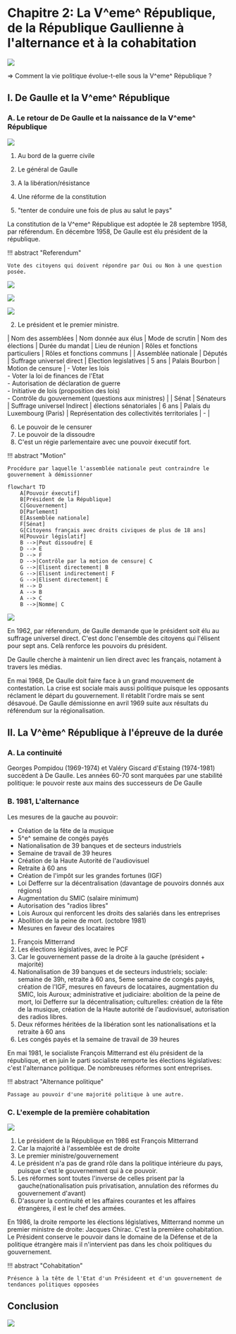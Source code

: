 # Chapitre 2: La V^eme^ République, de la République Gaullienne à l'alternance et à la cohabitation

![](../../../assets/scans/200078557362745.png)

=> Comment la vie politique évolue-t-elle sous la V^eme^ République ?

## I. De Gaulle et la V^eme^ République
### A. Le retour de De Gaulle et la naissance de la V^eme^ République

![](../../../assets/scans/200019994572582.png)

1. Au bord de la guerre civile
2. Le général de Gaulle
3. A la libération/résistance

1. Une réforme de la constitution
2. "tenter de conduire une fois de plus au salut le pays"

La constitution de la V^eme^ République est adoptée le 28 septembre 1958, par référendum. En décembre 1958, De Gaulle est élu président de la république. 

!!! abstract "Referendum"

    Vote des citoyens qui doivent répondre par Oui ou Non à une question posée. 

![](../../../assets/scans/200067298671948.png)

![](../../../assets/scans/200087483454368.png)

![](../../../assets/scans/200015341617147.png)

2. Le président et le premier ministre. 

| Nom des assemblées | Nom donnée aux élus | Mode de scrutin | Nom des élections | Durée du mandat | Lieu de réunion | Rôles et fonctions particuliers | Rôles et fonctions communs |
| Assemblée nationale | Députés | Suffrage universel direct | Election legislatives | 5 ans | Palais Bourbon | Motion de censure | - Voter les lois <br /> - Voter la loi de finances de l'Etat <br /> - Autorisation de déclaration de guerre <br /> - Initiative de lois (proposition des lois) <br /> - Contrôle du gouvernement (questions aux ministres) |
| Sénat | Sénateurs | Suffrage universel Indirect | élections sénatoriales |  6 ans | Palais du Luxembourg (Paris) | Représentation des collectivités territoriales | - |

6. Le pouvoir de le censurer
7. Le pouvoir de la dissoudre
8. C'est un régie parlementaire avec une pouvoir éxecutif fort. 

!!! abstract "Motion"

    Procédure par laquelle l'assemblée nationale peut contraindre le gouvernement à démissionner


```mermaid
flowchart TD
    A[Pouvoir éxecutif]
    B[Président de la République]
    C[Gouvernement]
    D[Parlement]
    E[Assemblée nationale]
    F[Sénat]
    G[Citoyens français avec droits civiques de plus de 18 ans]
    H[Pouvoir législatif]
    B -->|Peut dissoudre| E
    D --> E
    D --> F
    D -->|Contrôle par la motion de censure| C
    G -->|Elisent directement| B
    G -->|Elisent indirectement| F 
    G -->|Elisent directement| E
    H --> D
    A --> B
    A --> C
    B -->|Nomme| C
```

![](../../../assets/scans/200076813844524.png)

En 1962, par réferendum, de Gaulle demande que le président soit élu au suffrage universel direct. C'est donc l'ensemble des citoyens  qui l'élisent pour sept ans. Celà renforce les pouvoirs du président. 

De Gaulle cherche à maintenir un lien direct avec les français, notament à travers les médias.

En mai 1968, De Gaulle doit faire face à un grand mouvement de contestation. La crise est sociale mais aussi politique puisque les opposants réclament le départ du gouvernement. Il rétablit l'ordre mais se sent désavoué.
De Gaulle démissionne en avril 1969 suite aux résultats du référendum sur la régionalisation.

## II. La V^ème^ République à l'épreuve de la durée
### A. La continuité

Georges Pompidou (1969-1974) et Valéry Giscard d'Estaing (1974-1981) succèdent à De Gaulle. Les années 60-70 sont marquées par une stabilité politique: le pouvoir reste aux mains des successeurs de De Gaulle

### B. 1981, L'alternance

Les mesures de la gauche au pouvoir:
- Création de la fête de la musique
- 5^e^ semaine de congés payés
- Nationalisation de 39 banques et de secteurs industriels
- Semaine de travail de 39 heures
- Création de la Haute Autorité de l'audiovisuel
- Retraite à 60 ans
- Création de l'impôt sur les grandes fortunes (IGF)
- Loi Defferre sur la décentralisation (davantage de pouvoirs donnés aux régions)
- Augmentation du SMIC (salaire minimum)
- Autorisation des "radios libres"
- Lois Auroux qui renforcent les droits des salariés dans les entreprises
- Abolition de la peine de mort. (octobre 1981)
- Mesures en faveur des locataires



1. François Mitterrand
2. Les élections législatives, avec le PCF
3. Car le gouvernement passe de la droite à la gauche (président + majorité)
4. Nationalisation de 39 banques et de secteurs industriels; sociale: semaine de 39h, retraite à 60 ans, 5eme semaine de congés payés, création de l'IGF, mesures en faveurs de locataires, augmentation du SMIC, lois Auroux; administrative et judiciaire: abolition de la peine de mort, loi Defferre sur la décentralisation; culturelles: création de la fête de la musique, création de la Haute autorité de l'audiovisuel, autorisation des radios libres.
5. Deux réformes héritées de la libération sont les nationalisations et la retraite à 60 ans
6. Les congés payés et la semaine de travail de 39 heures

En mai 1981, le socialiste François Mitterrand est élu président de la république, et en juin le parti socialiste remporte les élections législatives: c'est l'alternance politique. De nombreuses réformes sont entreprises.

!!! abstract "Alternance politique"

    Passage au pouvoir d'une majorité politique à une autre.

### C. L'exemple de la première cohabitation

![](../../../assets/scans/200051245154046.png)

1. Le président de la République en 1986 est François Mitterrand
2. Car la majorité à l'assemblée est de droite
3. Le premier ministre/gouvernement
4. Le président n'a pas de grand rôle dans la politique intérieure du pays, puisque c'est le gouvernement qui à ce pouvoir.
5. Les réformes sont toutes l'inverse de celles prisent par la gauche(nationalisation puis privatisation, annulation des réformes du gouvernement d'avant)
6. D'assurer la continuité et les affaires courantes et les affaires étrangères, il est le chef des armées.

En 1986, la droite remporte les élections législatives, Mitterrand nomme un premier ministre de droite: Jacques Chirac. C'est la première cohabitation.
Le Président conserve le pouvoir dans le domaine de la Défense et de la politique étrangère mais il n'intervient pas dans les choix politiques du gouvernement.

!!! abstract "Cohabitation"

    Présence à la tête de l'Etat d'un Présideent et d'un gouvernement de tendances politiques opposées

## Conclusion

![](../../../assets/scans/200006491214919.png)

